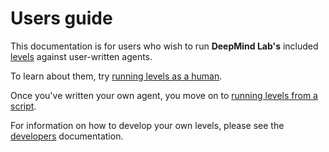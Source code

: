 # Users guide

This documentation is for users who wish to run **DeepMind Lab's** included
[levels](/docs/levels.md) against user-written
agents.

To learn about them, try
[running levels as a human](/docs/users/run_as_human.md).

Once you've written your own agent, you move on to
[running levels from a script](/docs/users/run_from_script.md).

For information on how to develop your own levels, please see the
[developers](/docs/developers/creating_levels.md) documentation.
